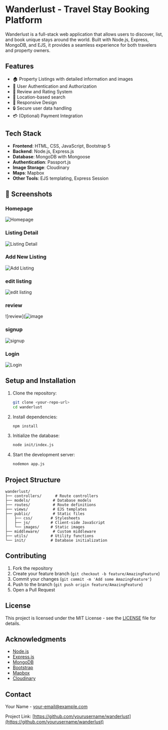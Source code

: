 # Wanderlust - Travel Stay Booking Platform

Wanderlust is a full-stack web application that allows users to discover, list, and book unique stays around the world. Built with Node.js, Express, MongoDB, and EJS, it provides a seamless experience for both travelers and property owners.

## Features

- 🏠 Property Listings with detailed information and images
- 👤 User Authentication and Authorization
- 💬 Review and Rating System
- 📍 Location-based search
- 📱 Responsive Design
- 🔒 Secure user data handling
- 💳 (Optional) Payment Integration

## Tech Stack

- **Frontend**: HTML, CSS, JavaScript, Bootstrap 5
- **Backend**: Node.js, Express.js
- **Database**: MongoDB with Mongoose
- **Authentication**: Passport.js
- **Image Storage**: Cloudinary
- **Maps**: Mapbox
- **Other Tools**: EJS templating, Express Session

## 📸 Screenshots

### Homepage
![Homepage](https://github.com/sourabh575/wanderlust-airbnb-clone/blob/main/Screenshot%202025-06-30%20154548.png?raw=true)


### Listing Detail
![Listing Detail](https://github.com/sourabh575/wanderlust-airbnb-clone/blob/main/Screenshot%202025-06-30%20172512.png?raw=true)

### Add New Listing
![Add Listing](https://github.com/sourabh575/wanderlust-airbnb-clone/blob/main/Screenshot%202025-06-30%20154707.png?raw=true)

### edit listing
![edit listing](https://github.com/sourabh575/wanderlust-airbnb-clone/blob/main/Screenshot%202025-06-30%20154720.png?raw=true)

### review
![review](![image](https://github.com/user-attachments/assets/49d08feb-2077-4cde-ae60-3582bddca93a)

### signup
![signup](https://github.com/sourabh575/wanderlust-airbnb-clone/blob/main/Screenshot%202025-06-30%20172449.png?raw=true)

### Login
![Login](https://github.com/sourabh575/wanderlust-airbnb-clone/blob/main/Screenshot%202025-06-30%20154638.png?raw=true)

## Setup and Installation

1. Clone the repository:
   ```bash
   git clone <your-repo-url>
   cd wanderlust
   ```

2. Install dependencies:
   ```bash
   npm install
   ```

3. Initialize the database:
   ```bash
   node init/index.js
   ```

4. Start the development server:
   ```bash
   nodemon app.js
   ```

## Project Structure

```
wanderlust/
├── controllers/      # Route controllers
├── models/          # Database models
├── routes/          # Route definitions
├── views/           # EJS templates
├── public/          # Static files
│   ├── css/        # Stylesheets
│   ├── js/         # Client-side JavaScript
│   └── images/     # Static images
├── middleware/      # Custom middleware
├── utils/          # Utility functions
└── init/           # Database initialization
```

## Contributing

1. Fork the repository
2. Create your feature branch (`git checkout -b feature/AmazingFeature`)
3. Commit your changes (`git commit -m 'Add some AmazingFeature'`)
4. Push to the branch (`git push origin feature/AmazingFeature`)
5. Open a Pull Request

## License

This project is licensed under the MIT License - see the [LICENSE](LICENSE) file for details.

## Acknowledgments

- [Node.js](https://nodejs.org/)
- [Express.js](https://expressjs.com/)
- [MongoDB](https://www.mongodb.com/)
- [Bootstrap](https://getbootstrap.com/)
- [Mapbox](https://www.mapbox.com/)
- [Cloudinary](https://cloudinary.com/)

## Contact

Your Name - [your-email@example.com](mailto:your-email@example.com)

Project Link: [https://github.com/yourusername/wanderlust](https://github.com/yourusername/wanderlust)
